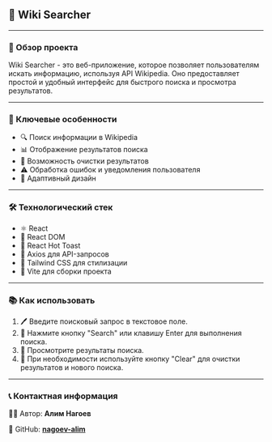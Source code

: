 ## 🔎 Wiki Searcher

---

### 📝 Обзор проекта

Wiki Searcher - это веб-приложение, которое позволяет пользователям искать информацию, используя API Wikipedia. Оно предоставляет простой и удобный интерфейс для быстрого поиска и просмотра результатов.

---

### 🌟 Ключевые особенности

- 🔍 Поиск информации в Wikipedia
- 📊 Отображение результатов поиска
- 🧹 Возможность очистки результатов
- ⚠️ Обработка ошибок и уведомления пользователя
- 📱 Адаптивный дизайн

---

### 🛠️ Технологический стек

- ⚛️ React
- 🌳 React DOM
- 🍞 React Hot Toast
- 🔄 Axios для API-запросов
- 🎨 Tailwind CSS для стилизации
- 🚀 Vite для сборки проекта

---

### 📚 Как использовать

1. 🖊️ Введите поисковый запрос в текстовое поле.
2. 🔎 Нажмите кнопку "Search" или клавишу Enter для выполнения поиска.
3. 👀 Просмотрите результаты поиска.
4. 🔄 При необходимости используйте кнопку "Clear" для очистки результатов и нового поиска.

---

### 📞 Контактная информация

👨‍💻 Автор: **Алим Нагоев**

🐙 GitHub: **[nagoev-alim](https://github.com/nagoev-alim)**
